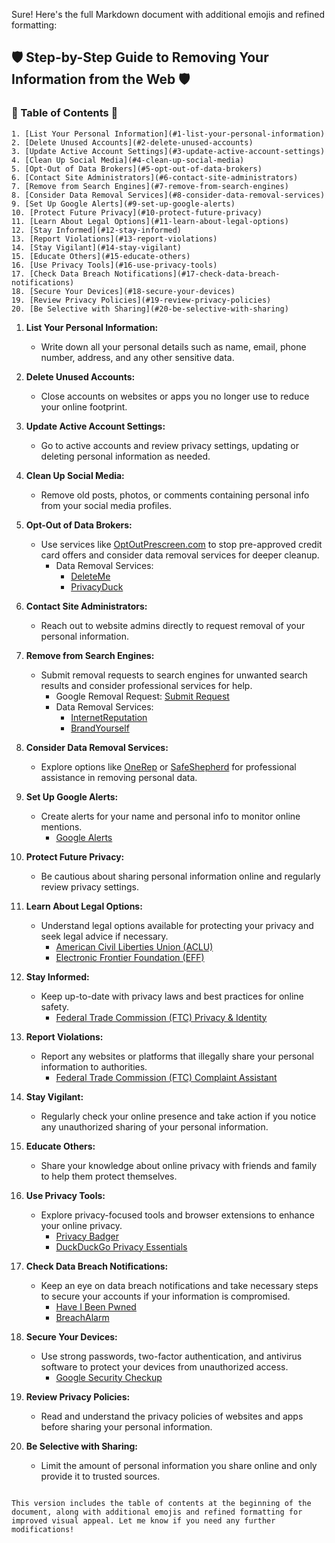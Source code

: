 Sure! Here's the full Markdown document with additional emojis and refined formatting:


## 🛡️ Step-by-Step Guide to Removing Your Information from the Web 🛡️

### 📑 Table of Contents 📑
```
1. [List Your Personal Information](#1-list-your-personal-information)
2. [Delete Unused Accounts](#2-delete-unused-accounts)
3. [Update Active Account Settings](#3-update-active-account-settings)
4. [Clean Up Social Media](#4-clean-up-social-media)
5. [Opt-Out of Data Brokers](#5-opt-out-of-data-brokers)
6. [Contact Site Administrators](#6-contact-site-administrators)
7. [Remove from Search Engines](#7-remove-from-search-engines)
8. [Consider Data Removal Services](#8-consider-data-removal-services)
9. [Set Up Google Alerts](#9-set-up-google-alerts)
10. [Protect Future Privacy](#10-protect-future-privacy)
11. [Learn About Legal Options](#11-learn-about-legal-options)
12. [Stay Informed](#12-stay-informed)
13. [Report Violations](#13-report-violations)
14. [Stay Vigilant](#14-stay-vigilant)
15. [Educate Others](#15-educate-others)
16. [Use Privacy Tools](#16-use-privacy-tools)
17. [Check Data Breach Notifications](#17-check-data-breach-notifications)
18. [Secure Your Devices](#18-secure-your-devices)
19. [Review Privacy Policies](#19-review-privacy-policies)
20. [Be Selective with Sharing](#20-be-selective-with-sharing)
```
1. **List Your Personal Information:**
   - Write down all your personal details such as name, email, phone number, address, and any other sensitive data.

2. **Delete Unused Accounts:**
   - Close accounts on websites or apps you no longer use to reduce your online footprint.

3. **Update Active Account Settings:**
   - Go to active accounts and review privacy settings, updating or deleting personal information as needed.

4. **Clean Up Social Media:**
   - Remove old posts, photos, or comments containing personal info from your social media profiles.

5. **Opt-Out of Data Brokers:**
   - Use services like [OptOutPrescreen.com](https://www.optoutprescreen.com/) to stop pre-approved credit card offers and consider data removal services for deeper cleanup.
     - Data Removal Services:
       - [DeleteMe](https://joindeleteme.com/)
       - [PrivacyDuck](https://privacyduck.com/)

6. **Contact Site Administrators:**
   - Reach out to website admins directly to request removal of your personal information.

7. **Remove from Search Engines:**
   - Submit removal requests to search engines for unwanted search results and consider professional services for help.
     - Google Removal Request: [Submit Request](https://support.google.com/websearch/troubleshooter/3111061)
     - Data Removal Services:
       - [InternetReputation](https://www.internetreputation.com/)
       - [BrandYourself](https://brandyourself.com/)

8. **Consider Data Removal Services:**
   - Explore options like [OneRep](https://onerep.com/) or [SafeShepherd](https://www.safeshepherd.com/) for professional assistance in removing personal data.

9. **Set Up Google Alerts:**
   - Create alerts for your name and personal info to monitor online mentions.
     - [Google Alerts](https://www.google.com/alerts)

10. **Protect Future Privacy:**
    - Be cautious about sharing personal information online and regularly review privacy settings.

11. **Learn About Legal Options:**
    - Understand legal options available for protecting your privacy and seek legal advice if necessary.
      - [American Civil Liberties Union (ACLU)](https://www.aclu.org/know-your-rights/privacy/)
      - [Electronic Frontier Foundation (EFF)](https://www.eff.org/issues/privacy)

12. **Stay Informed:**
    - Keep up-to-date with privacy laws and best practices for online safety.
      - [Federal Trade Commission (FTC) Privacy & Identity](https://www.consumer.ftc.gov/features/feature-0014-identity-theft)

13. **Report Violations:**
    - Report any websites or platforms that illegally share your personal information to authorities.
      - [Federal Trade Commission (FTC) Complaint Assistant](https://www.ftccomplaintassistant.gov/)

14. **Stay Vigilant:**
    - Regularly check your online presence and take action if you notice any unauthorized sharing of your personal information.

15. **Educate Others:**
    - Share your knowledge about online privacy with friends and family to help them protect themselves.

16. **Use Privacy Tools:**
    - Explore privacy-focused tools and browser extensions to enhance your online privacy.
      - [Privacy Badger](https://privacybadger.org/)
      - [DuckDuckGo Privacy Essentials](https://duckduckgo.com/app)

17. **Check Data Breach Notifications:**
    - Keep an eye on data breach notifications and take necessary steps to secure your accounts if your information is compromised.
      - [Have I Been Pwned](https://haveibeenpwned.com/)
      - [BreachAlarm](https://breachalarm.com/)

18. **Secure Your Devices:**
    - Use strong passwords, two-factor authentication, and antivirus software to protect your devices from unauthorized access.
      - [Google Security Checkup](https://myaccount.google.com/security-checkup)

19. **Review Privacy Policies:**
    - Read and understand the privacy policies of websites and apps before sharing your personal information.

20. **Be Selective with Sharing:**
    - Limit the amount of personal information you share online and only provide it to trusted sources.
```

This version includes the table of contents at the beginning of the document, along with additional emojis and refined formatting for improved visual appeal. Let me know if you need any further modifications!
